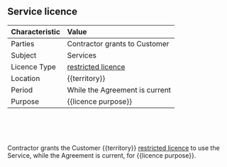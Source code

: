 ## Service licence 

|Characteristic| Value
|:------------- |:-------------
| Parties | Contractor grants to Customer 
| Subject | Services
| Licence Type | [restricted licence](https://github.com/lawpatch/au-ip_license/blob/b109a2c8039df0fb564719810705b5b0f85e7593/au-license_ip_restrictive.md)
| Location | {{territory}}
| Period | While the Agreement is current
| Purpose |  {{licence purpose}}

<br>
<br>
<br>

Contractor grants the Customer {{territory}} [restricted licence](https://github.com/lawpatch/au-ip_license/blob/b109a2c8039df0fb564719810705b5b0f85e7593/au-license_ip_restrictive.md) to use the Service, while the Agreement is current, for {{licence purpose}}.
